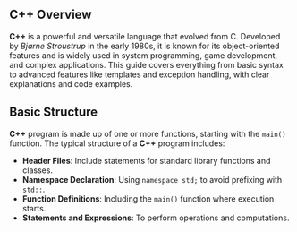 ## C++ Overview

**C++** is a powerful and versatile language that evolved from C. Developed by *Bjarne Stroustrup* in the early 1980s, it is known for its object-oriented features and is widely used in system programming, game development, and complex applications. This guide covers everything from basic syntax to advanced features like templates and exception handling, with clear explanations and code examples.

## Basic Structure

**C++** program is made up of one or more functions, starting with the `main()` function. The typical structure of a **C++** program includes:

- **Header Files**: Include statements for standard library functions and classes.
- **Namespace Declaration**: Using `namespace std;` to avoid prefixing with `std::`.
- **Function Definitions**: Including the `main()` function where execution starts.
- **Statements and Expressions**: To perform operations and computations.
